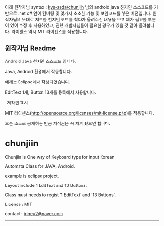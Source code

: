 아래 원작자님 syntax : [kys-zeda/chunjiin](https://github.com/kys-zeda/chunjiin) 님의 android java 천지인 소스코드를 기반으로
.net c# 언어 컨버팅 및 몇가지 소소한 기능 및 보완코드를 넣은 버전입니다.
원작자님의 뜻대로 저또한 천지인 코드를 찾다가 올려주신 내용을 보고 제가 필요한 부분이 있어 수정 후 사용하였고, 
관련 개발자님들이 필요한 경우가 있을 것 같아 올려봅니다.
라이센스 역시 MIT 라이센스를 적용합니다.



원작자님 Readme
----------------------------------------------------------


Android Java 천지인 소스코드 입니다.

Java, Android 환경에서 작동합니다.

예제는 Eclipse에서 작성되었습니다.

EditText 1개, Button 13개를 등록해서 사용합니다.

-저작권 표시-

MIT 라이센스(http://opensource.org/licenses/mit-license.php)를 적용합니다. 

오픈 소스로 공개하는 만큼 저작권은 꼭 지켜 줬으면 합니다.


# chunjiin

Chunjiin is One way of Keyboard type for input Korean

Automata Class for JAVA, Android.



example is eclipse project.

Layout include 1 EditText and 13 Buttons.

Class must needs to regist '1 EditText' and '13 Buttons'.

License : MIT

contact : irineu2@naver.com


---------------------------



